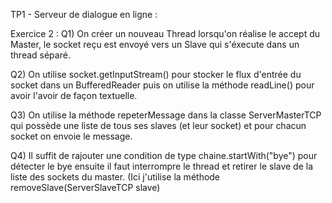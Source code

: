 TP1 - Serveur de dialogue en ligne :

Exercice 2 :
Q1) On créer un nouveau Thread lorsqu'on réalise le accept du Master, le socket reçu est envoyé vers un Slave qui s'éxecute dans un thread séparé.

Q2) On utilise socket.getInputStream() pour stocker le flux d'entrée du socket dans un BufferedReader puis on utilise la méthode readLine() pour avoir l'avoir de façon textuelle.

Q3) On utilise la méthode repeterMessage dans la classe ServerMasterTCP qui possède une liste de tous ses slaves (et leur socket) et pour chacun socket on envoie le message.

Q4) Il suffit de rajouter une condition de type chaine.startWith("bye") pour détecter le bye ensuite il faut interrompre le thread et retirer le slave de la liste des sockets du master. (Ici j'utilise la méthode removeSlave(ServerSlaveTCP slave)
